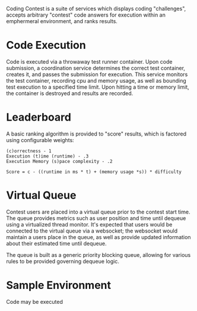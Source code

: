 Coding Contest is a suite of services which displays coding "challenges", accepts arbitrary "contest" code answers for execution within an emphermeral environment, and ranks results.

# Code Execution
Code is executed via a throwaway test runner container.  Upon code submission, a coordination service determines the correct test container, creates it, and passes the submission for execution.  This service monitors the test container,
recording cpu and memory usage, as well as bounding test execution to a specified time limit.  Upon hitting a time or memory limit, the container is destroyed and results are recorded.

# Leaderboard
A basic ranking algorithm is provided to "score" results, which is factored using configurable weights:
  ```
  (c)orrectness - 1
  Execution (t)ime (runtime) - .3
  Execution Memory (s)pace complexity - .2  

  Score = c - ((runtime in ms * t) + (memory usage *s)) * difficulty
```

# Virtual Queue
Contest users are placed into a virtual queue prior to the contest start time.  The queue provides metrics such as user position and time until dequeue using a virtualized thread monitor.  It's expected that users would be connected to the virtual queue via a websocket; the websocket would maintain a users place in the queue, as well as provide updated information about their estimated time until dequeue.

The queue is built as a generic priority blocking queue, allowing for various rules to be provided governing dequeue logic.

# Sample Environment
Code may be executed
